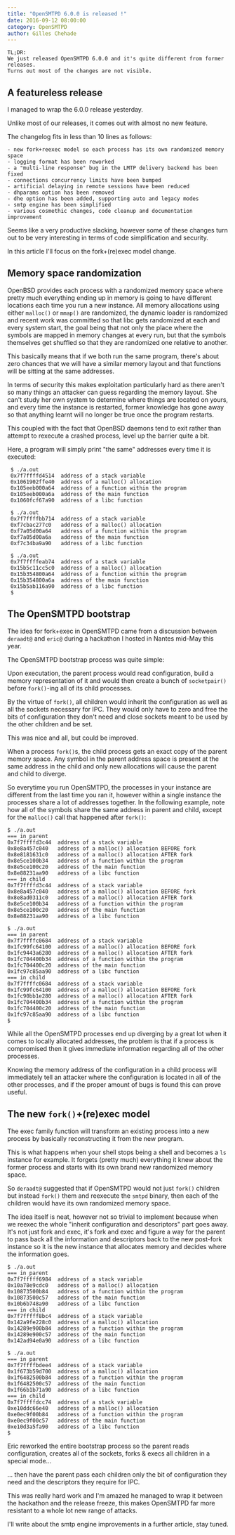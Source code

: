 ```yaml
---
title: "OpenSMTPD 6.0.0 is released !"
date: 2016-09-12 08:00:00
category: OpenSMTPD
author: Gilles Chehade
---
```


	TL;DR:
	We just released OpenSMTPD 6.0.0 and it's quite different from former releases.
	Turns out most of the changes are not visible.


A featureless release
---------------------
I managed to wrap the 6.0.0 release yesterday.

Unlike most of our releases, it comes out with almost no new feature.

The changelog fits in less than 10 lines as follows:

    - new fork+reexec model so each process has its own randomized memory space
    - logging format has been reworked
    - a "multi-line response" bug in the LMTP delivery backend has been fixed
    - connections concurrency limits have been bumped
    - artificial delaying in remote sessions have been reduced
    - dhparams option has been removed
    - dhe option has been added, supporting auto and legacy modes
    - smtp engine has been simplified
    - various cosmethic changes, code cleanup and documentation improvement

Seems like a very productive slacking, however some of these changes turn out
to be very interesting in terms of code simplification and security.

In this article I'll focus on the fork+(re)exec model change.


Memory space randomization
--------------------------
OpenBSD provides each process with a randomized memory space where pretty much
everything ending up in memory is going to have different locations each time
you run a new instance. All memory allocations using either `malloc()` or
`mmap()` are randomized, the dynamic loader is randomized and recent work was
committed so that libc gets randomized at each and every system start, the
goal being that not only the place where the symbols are mapped in memory
changes at every run, but that the symbols themselves get shuffled so that
they are randomized one relative to another.

This basically means that if we both run the same program, there's about zero
chances that we will have a similar memory layout and that functions will be
sitting at the same addresses.

In terms of security this makes exploitation particularly hard as there aren't
so many things an attacker can guess regarding the memory layout. She can't
study her own system to determine where things are located on yours, and every
time the instance is restarted, former knowledge has gone away so that anything
learnt will no longer be true once the program restarts.

This coupled with the fact that OpenBSD daemons tend to exit rather than attempt
to rexecute a crashed process, level up the barrier quite a bit.

Here, a program will simply print "the same" addresses every time it is
executed:

     $ ./a.out
     0x7f7ffffd4514  address of a stack variable
     0x1061902ffe40  address of a malloc() allocation
     0x105eeb000a64  address of a function within the program
     0x105eeb000a6a  address of the main function
     0x1060fcf67a90  address of a libc function
     
     $ ./a.out
     0x7f7ffffbb714  address of a stack variable
     0xf7cbac277c0   address of a malloc() allocation
     0xf7a05d00a64   address of a function within the program
     0xf7a05d00a6a   address of the main function
     0xf7c34ba9a90   address of a libc function
     
     $ ./a.out
     0x7f7ffffeab74  address of a stack variable
     0x15b5c11cc5c0  address of a malloc() allocation
     0x15b354800a64  address of a function within the program
     0x15b354800a6a  address of the main function
     0x15b5ab116a90  address of a libc function
     $


The OpenSMTPD bootstrap
-----------------------
The idea for fork+exec in OpenSMTPD came from a discussion between `deraadt@`
and `eric@` during a hackathon I hosted in Nantes mid-May this year.

The OpenSMTPD bootstrap process was quite simple:

Upon executation, the parent process would read configuration, build a memory
representation of it and would then create a bunch of `socketpair()` before
`fork()`-ing all of its child processes.

By the virtue of `fork()`, all children would inherit the configuration as well
as all the sockets necessary for IPC. They would only have to zero and free the
bits of configuration they don't need and close sockets meant to be used by the
other children and be set.

This was nice and all, but could be improved.

When a process `fork()`s, the child process gets an exact copy of the parent
memory space. Any symbol in the parent address space is present at the same
address in the child and only new allocations will cause the parent and child
to diverge.

So everytime you run OpenSMTPD, the processes in your instance are different
from the last time you ran it, however within a single instance the processes
share a lot of addresses together. In the following example, note how all of
the symbols share the same address in parent and child, except for the
`malloc()` call that happened after `fork()`:

    $ ./a.out
    === in parent
    0x7f7ffffd3c44  address of a stack variable
    0x8e8a457c040   address of a malloc() allocation BEFORE fork
    0x8e8181631c0   address of a malloc() allocation AFTER fork
    0x8e5ce100b34   address of a function within the program
    0x8e5ce100c20   address of the main function
    0x8e88231aa90   address of a libc function
    === in child
    0x7f7ffffd3c44  address of a stack variable
    0x8e8a457c040   address of a malloc() allocation BEFORE fork
    0x8e8ad0311c0   address of a malloc() allocation AFTER fork
    0x8e5ce100b34   address of a function within the program
    0x8e5ce100c20   address of the main function
    0x8e88231aa90   address of a libc function
    
    $ ./a.out
    === in parent
    0x7f7ffffc0684  address of a stack variable
    0x1fc99fc64100  address of a malloc() allocation BEFORE fork
    0x1fc9443a6280  address of a malloc() allocation AFTER fork
    0x1fc704400b34  address of a function within the program
    0x1fc704400c20  address of the main function
    0x1fc97c85aa90  address of a libc function
    === in child
    0x7f7ffffc0684  address of a stack variable
    0x1fc99fc64100  address of a malloc() allocation BEFORE fork
    0x1fc90bb1e280  address of a malloc() allocation AFTER fork
    0x1fc704400b34  address of a function within the program
    0x1fc704400c20  address of the main function
    0x1fc97c85aa90  address of a libc function
    $

While all the OpenSMTPD processes end up diverging by a great lot when
it comes to locally allocated addresses, the problem is that if a process
is compromised then it gives immediate information regarding all of the
other processes.

Knowing the memory address of the configuration in a child process will
immediately tell an attacker where the configuration is located in all
of the other processes, and if the proper amount of bugs is found this
can prove useful.


The new `fork()`+(re)exec model
-------------------------------
The exec family function will transform an existing process into a new
process by basically reconstructing it from the new program.

This is what happens when your shell stops being a shell and becomes
a `ls` instance for example. It forgets (pretty much) everything it
knew about the former process and starts with its own brand new
randomized memory space.

So `deraadt@` suggested that if OpenSMTPD would not just `fork()` children
but instead `fork()` them and reexecute the `smtpd` binary, then each of
the children would have its own randomized memory space.

The idea itself is neat, however not so trivial to implement because when
we reexec the whole "inherit configuration and descriptors" part goes away.
It's not just fork and exec, it's fork and exec and figure a way for the
parent to pass back all the information and descriptors back to the new
post-fork instance so it is the new instance that allocates memory and
decides where the information goes.

    $ ./a.out
    === in parent
    0x7f7fffff6984  address of a stack variable
    0x10a78e9cdc0   address of a malloc() allocation
    0x10873500b84   address of a function within the program
    0x10873500c57   address of the main function
    0x10b6b748a90   address of a libc function
    === in child
    0x7f7fffff8bc4  address of a stack variable
    0x142a9fe228c0  address of a malloc() allocation
    0x14289e900b84  address of a function within the program
    0x14289e900c57  address of the main function
    0x142ad94e0a90  address of a libc function
    
    $ ./a.out
    === in parent
    0x7f7ffffbdee4  address of a stack variable
    0x1f673b59d700  address of a malloc() allocation
    0x1f6482500b84  address of a function within the program
    0x1f6482500c57  address of the main function
    0x1f66b1b71a90  address of a libc function
    === in child
    0x7f7ffffdcc74  address of a stack variable
    0xe10ddc66e40   address of a malloc() allocation
    0xe0ec9f00b84   address of a function within the program
    0xe0ec9f00c57   address of the main function
    0xe10d3a5fa90   address of a libc function
    $

Eric reworked the entire bootstrap process so the parent reads configuration,
creates all of the sockets, forks & execs all children in a special mode...

... then have the parent pass each children only the bit of configuration
they need and the descriptors they require for IPC.

This was really hard work and I'm amazed he managed to wrap it between the
hackathon and the release freeze, this makes OpenSMTPD far more resistant to
a whole lot new range of attacks.

I'll write about the smtp engine improvements in a further article, stay tuned.
